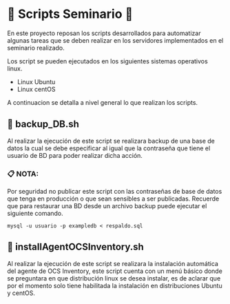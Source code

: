 # 👾 Scripts Seminario 🐧
En este proyecto reposan los scripts desarrollados para automatizar algunas tareas que se deben realizar en los servidores implementados en el seminario realizado.

Los script se pueden ejecutados en los siguientes sistemas operativos linux.
* Linux Ubuntu
* Linux centOS

A continuacion se detalla a nivel general lo que realizan los scripts.

## 📌 backup_DB.sh
Al realizar la ejecución de este script se realizara backup de una base de datos la cual se debe especificar al igual que la contraseña que tiene el usuario de BD para poder realizar dicha acción.
### 📋 NOTA:
Por seguridad no publicar este script con las contraseñas de base de datos que tenga en producción o que sean sensibles a ser publicadas.
Recuerde que para restaurar una BD desde un archivo backup puede ejecutar el siguiente comando.
```
mysql -u usuario -p exampledb < respaldo.sql
```

## 📌 installAgentOCSInventory.sh
Al realizar la ejecución de este script se realizara la instalación automática del agente de OCS Inventory, este script cuenta con un menú básico donde se preguntara en que distribución linux se desea instalar, es de aclarar que por el momento solo tiene habilitada la instalación en distribuciones Ubuntu y centOS.